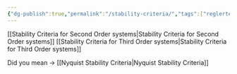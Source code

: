 ```yaml
---
{"dg-publish":true,"permalink":"/stability-criteria/","tags":["reglerteknik"]}
---
```


[[Stability Criteria for Second Order systems\|Stability Criteria for Second Order systems]]
[[Stability Criteria for Third Order systems\|Stability Criteria for Third Order systems]]

Did you mean → [[Nyquist Stability Criteria\|Nyquist Stability Criteria]]
